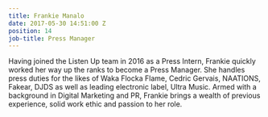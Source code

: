 ```yaml
---
title: Frankie Manalo
date: 2017-05-30 14:51:00 Z
position: 14
job-title: Press Manager
---
```


Having joined the Listen Up team in 2016 as a Press Intern, Frankie quickly worked her way up the ranks to become a Press Manager. She handles press duties for the likes of Waka Flocka Flame, Cedric Gervais, NAATIONS, Fakear, DJDS as well as leading electronic label, Ultra Music. Armed with a background in Digital Marketing and PR, Frankie brings a wealth of previous experience, solid work ethic and passion to her role.